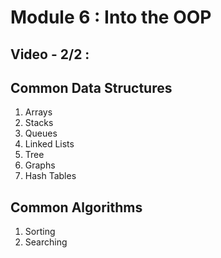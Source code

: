 # Module 6 : Into the OOP

## Video - 2/2 : 

## Common Data Structures

1) Arrays
2) Stacks
3) Queues
4) Linked Lists
5) Tree
6) Graphs
7) Hash Tables

## Common Algorithms
1) Sorting
2) Searching 